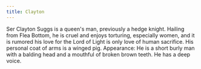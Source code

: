 ```yaml
---
title: Clayton
---
```


Ser Clayton Suggs is a queen's man, previously a hedge knight. Hailing from Flea Bottom, he is cruel and enjoys torturing, especially women, and it is rumored his love for the Lord of Light is only love of human sacrifice. His personal coat of arms is a winged pig. Appearance: He is a short burly man with a balding head and a mouthful of broken brown teeth. He has a deep voice. 


